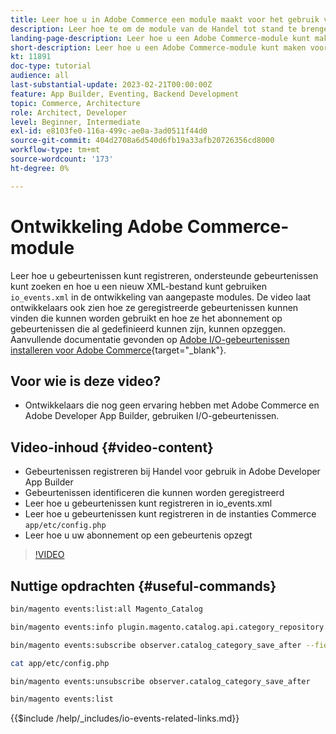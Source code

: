 ```yaml
---
title: Leer hoe u in Adobe Commerce een module maakt voor het gebruik van gebeurtenissen.
description: Leer hoe te om de module van de Handel tot stand te brengen om gebeurtenissen te gebruiken.
landing-page-description: Leer hoe u een Adobe Commerce-module kunt maken voor het gebruik van gebeurtenissen.
short-description: Leer hoe u een Adobe Commerce-module kunt maken voor het gebruik van gebeurtenissen.
kt: 11891
doc-type: tutorial
audience: all
last-substantial-update: 2023-02-21T00:00:00Z
feature: App Builder, Eventing, Backend Development
topic: Commerce, Architecture
role: Architect, Developer
level: Beginner, Intermediate
exl-id: e8103fe0-116a-499c-ae0a-3ad0511f44d0
source-git-commit: 404d2708a6d540d6fb19a33afb20726356cd8000
workflow-type: tm+mt
source-wordcount: '173'
ht-degree: 0%

---
```


# Ontwikkeling Adobe Commerce-module

Leer hoe u gebeurtenissen kunt registreren, ondersteunde gebeurtenissen kunt zoeken en hoe u een nieuw XML-bestand kunt gebruiken `io_events.xml` in de ontwikkeling van aangepaste modules. De video laat ontwikkelaars ook zien hoe ze geregistreerde gebeurtenissen kunnen vinden die kunnen worden gebruikt en hoe ze het abonnement op gebeurtenissen die al gedefinieerd kunnen zijn, kunnen opzeggen. Aanvullende documentatie gevonden op [Adobe I/O-gebeurtenissen installeren voor Adobe Commerce](https://developer.adobe.com/commerce/events/get-started/installation/){target="_blank"}.

## Voor wie is deze video?

* Ontwikkelaars die nog geen ervaring hebben met Adobe Commerce en Adobe Developer App Builder, gebruiken I/O-gebeurtenissen.

## Video-inhoud {#video-content}

* Gebeurtenissen registreren bij Handel voor gebruik in Adobe Developer App Builder
* Gebeurtenissen identificeren die kunnen worden geregistreerd
* Leer hoe u gebeurtenissen kunt registreren in io_events.xml
* Leer hoe u gebeurtenissen kunt registreren in de instanties Commerce `app/etc/config.php`
* Leer hoe u uw abonnement op een gebeurtenis opzegt

>[!VIDEO](https://video.tv.adobe.com/v/3415802?quality=12&learn=on)

## Nuttige opdrachten {#useful-commands}

```bash
bin/magento events:list:all Magento_Catalog

bin/magento events:info plugin.magento.catalog.api.category_repository.save

bin/magento events:subscribe observer.catalog_category_save_after --fields=entity_id --fields=parent_id

cat app/etc/config.php

bin/magento events:unsubscribe observer.catalog_category_save_after

bin/magento events:list
```

{{$include /help/_includes/io-events-related-links.md}}
